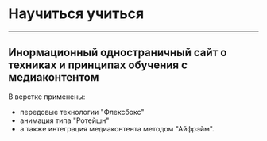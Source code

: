 # Научиться учиться
------
Инормационный одностраничный сайт о техниках и принципах обучения с медиаконтентом
------
В верстке применены:
* передовые технологии "Флексбокс"
* анимация типа "Ротейшн"
* а также интеграция медиаконтента методом "Айфрэйм".